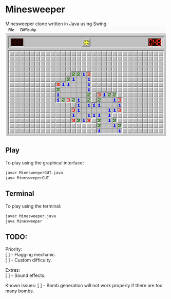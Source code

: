 # Minesweeper
Minesweeper clone written in Java using Swing.  
<img src="./demo.png" width="500" height="341">

## Play
To play using the graphical interface:
```
javac MinesweeperGUI.java
java MinesweeperGUI
```

## Terminal
To play using the terminal:
```
javac Minesweeper.java
java Minesweeper
```

## TODO:
Priority:  
[ ] - Flagging mechanic.  
[ ] - Custom difficulty.

Extras:  
[ ] - Sound effects.

Known Issues:
[ ] - Bomb generation will not work properly if there are too many bombs.  


